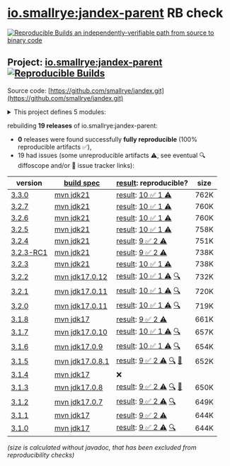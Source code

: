 [io.smallrye:jandex-parent](https://central.sonatype.com/artifact/io.smallrye/jandex-parent/versions) RB check
=======

[![Reproducible Builds](https://reproducible-builds.org/images/logos/rb.svg) an independently-verifiable path from source to binary code](https://reproducible-builds.org/)

## Project: [io.smallrye:jandex-parent](https://central.sonatype.com/artifact/io.smallrye/jandex-parent/versions) [![Reproducible Builds](https://img.shields.io/endpoint?url=https://raw.githubusercontent.com/jvm-repo-rebuild/reproducible-central/master/content/io/smallrye/jandex/badge.json)](https://github.com/jvm-repo-rebuild/reproducible-central/blob/master/content/io/smallrye/jandex/README.md)

Source code: [https://github.com/smallrye/jandex.git](https://github.com/smallrye/jandex.git)

<details><summary>This project defines 5 modules:</summary>

* [io.smallrye:jandex](https://central.sonatype.com/artifact/io.smallrye/jandex/overview)
* [io.smallrye:jandex-maven-plugin](https://central.sonatype.com/artifact/io.smallrye/jandex-maven-plugin/overview)
* [io.smallrye:jandex-parent](https://central.sonatype.com/artifact/io.smallrye/jandex-parent/overview)
* [io.smallrye:jandex-release](https://central.sonatype.com/artifact/io.smallrye/jandex-release/overview)
* [io.smallrye:jandex-test-data](https://central.sonatype.com/artifact/io.smallrye/jandex-test-data/overview)
</details>

rebuilding **19 releases** of io.smallrye:jandex-parent:
- **0** releases were found successfully **fully reproducible** (100% reproducible artifacts :white_check_mark:),
- 19 had issues (some unreproducible artifacts :warning:, see eventual :mag: diffoscope and/or :memo: issue tracker links):

| version | [build spec](/BUILDSPEC.md) | [result](https://reproducible-builds.org/docs/jvm/): reproducible? | size |
| -- | --------- | ------ | -- |
| [3.3.0](https://central.sonatype.com/artifact/io.smallrye/jandex-parent/3.3.0/pom) | [mvn jdk21](jandex-3.3.0.buildspec) | [result](jandex-parent-3.3.0.buildinfo): [10 :white_check_mark:  1 :warning:](jandex-parent-3.3.0.buildcompare) | 762K |
| [3.2.7](https://central.sonatype.com/artifact/io.smallrye/jandex-parent/3.2.7/pom) | [mvn jdk21](jandex-3.2.7.buildspec) | [result](jandex-parent-3.2.7.buildinfo): [10 :white_check_mark:  1 :warning:](jandex-parent-3.2.7.buildcompare) | 760K |
| [3.2.6](https://central.sonatype.com/artifact/io.smallrye/jandex-parent/3.2.6/pom) | [mvn jdk21](jandex-3.2.6.buildspec) | [result](jandex-parent-3.2.6.buildinfo): [10 :white_check_mark:  1 :warning:](jandex-parent-3.2.6.buildcompare) | 760K |
| [3.2.5](https://central.sonatype.com/artifact/io.smallrye/jandex-parent/3.2.5/pom) | [mvn jdk21](jandex-3.2.5.buildspec) | [result](jandex-parent-3.2.5.buildinfo): [10 :white_check_mark:  1 :warning:](jandex-parent-3.2.5.buildcompare) | 758K |
| [3.2.4](https://central.sonatype.com/artifact/io.smallrye/jandex-parent/3.2.4/pom) | [mvn jdk21](jandex-3.2.4.buildspec) | [result](jandex-parent-3.2.4.buildinfo): [9 :white_check_mark:  2 :warning:](jandex-parent-3.2.4.buildcompare) | 751K |
| [3.2.3-RC1](https://central.sonatype.com/artifact/io.smallrye/jandex-parent/3.2.3-RC1/pom) | [mvn jdk21](jandex-3.2.3-RC1.buildspec) | [result](jandex-parent-3.2.3-RC1.buildinfo): [9 :white_check_mark:  2 :warning:](jandex-parent-3.2.3-RC1.buildcompare) | 738K |
| [3.2.3](https://central.sonatype.com/artifact/io.smallrye/jandex-parent/3.2.3/pom) | [mvn jdk21](jandex-3.2.3.buildspec) | [result](jandex-parent-3.2.3.buildinfo): [10 :white_check_mark:  1 :warning:](jandex-parent-3.2.3.buildcompare) | 738K |
| [3.2.2](https://central.sonatype.com/artifact/io.smallrye/jandex-parent/3.2.2/pom) | [mvn jdk17.0.12](jandex-3.2.2.buildspec) | [result](jandex-parent-3.2.2.buildinfo): [10 :white_check_mark:  1 :warning:](jandex-parent-3.2.2.buildcompare) [:mag:](jandex-parent-3.2.2.diffoscope) | 732K |
| [3.2.1](https://central.sonatype.com/artifact/io.smallrye/jandex-parent/3.2.1/pom) | [mvn jdk17.0.11](jandex-3.2.1.buildspec) | [result](jandex-parent-3.2.1.buildinfo): [10 :white_check_mark:  1 :warning:](jandex-parent-3.2.1.buildcompare) [:mag:](jandex-parent-3.2.1.diffoscope) | 720K |
| [3.2.0](https://central.sonatype.com/artifact/io.smallrye/jandex-parent/3.2.0/pom) | [mvn jdk17.0.11](jandex-3.2.0.buildspec) | [result](jandex-parent-3.2.0.buildinfo): [10 :white_check_mark:  1 :warning:](jandex-parent-3.2.0.buildcompare) [:mag:](jandex-parent-3.2.0.diffoscope) | 719K |
| [3.1.8](https://central.sonatype.com/artifact/io.smallrye/jandex-parent/3.1.8/pom) | [mvn jdk17](jandex-3.1.8.buildspec) | [result](jandex-parent-3.1.8.buildinfo): [9 :white_check_mark:  2 :warning:](jandex-parent-3.1.8.buildcompare) | 661K |
| [3.1.7](https://central.sonatype.com/artifact/io.smallrye/jandex-parent/3.1.7/pom) | [mvn jdk17.0.10](jandex-3.1.7.buildspec) | [result](jandex-parent-3.1.7.buildinfo): [10 :white_check_mark:  1 :warning:](jandex-parent-3.1.7.buildcompare) [:mag:](jandex-parent-3.1.7.diffoscope) | 657K |
| [3.1.6](https://central.sonatype.com/artifact/io.smallrye/jandex-parent/3.1.6/pom) | [mvn jdk17.0.9](jandex-3.1.6.buildspec) | [result](jandex-parent-3.1.6.buildinfo): [10 :white_check_mark:  1 :warning:](jandex-parent-3.1.6.buildcompare) [:mag:](jandex-parent-3.1.6.diffoscope) | 654K |
| [3.1.5](https://central.sonatype.com/artifact/io.smallrye/jandex-parent/3.1.5/pom) | [mvn jdk17.0.8.1](jandex-3.1.5.buildspec) | [result](jandex-parent-3.1.5.buildinfo): [9 :white_check_mark:  2 :warning:](jandex-parent-3.1.5.buildcompare) [:mag:](jandex-parent-3.1.5.diffoscope) [:memo:](https://github.com/smallrye/smallrye-parent/pull/420) | 652K |
| [3.1.4](https://central.sonatype.com/artifact/io.smallrye/jandex-parent/3.1.4/pom) | [mvn jdk17](jandex-3.1.4.buildspec) | :x: | |
| [3.1.3](https://central.sonatype.com/artifact/io.smallrye/jandex-parent/3.1.3/pom) | [mvn jdk17.0.8](jandex-3.1.3.buildspec) | [result](jandex-parent-3.1.3.buildinfo): [9 :white_check_mark:  2 :warning:](jandex-parent-3.1.3.buildcompare) [:mag:](jandex-parent-3.1.3.diffoscope) [:memo:](https://github.com/smallrye/smallrye-parent/pull/420) | 650K |
| [3.1.2](https://central.sonatype.com/artifact/io.smallrye/jandex-parent/3.1.2/pom) | [mvn jdk17.0.7](jandex-3.1.2.buildspec) | [result](jandex-parent-3.1.2.buildinfo): [9 :white_check_mark:  2 :warning:](jandex-parent-3.1.2.buildcompare) [:mag:](jandex-parent-3.1.2.diffoscope) | 649K |
| [3.1.1](https://central.sonatype.com/artifact/io.smallrye/jandex-parent/3.1.1/pom) | [mvn jdk17](jandex-3.1.1.buildspec) | [result](jandex-parent-3.1.1.buildinfo): [9 :white_check_mark:  2 :warning:](jandex-parent-3.1.1.buildcompare) | 644K |
| [3.1.0](https://central.sonatype.com/artifact/io.smallrye/jandex-parent/3.1.0/pom) | [mvn jdk17](jandex-3.1.0.buildspec) | [result](jandex-parent-3.1.0.buildinfo): [9 :white_check_mark:  2 :warning:](jandex-parent-3.1.0.buildcompare) [:mag:](jandex-parent-3.1.0.diffoscope) | 644K |

<i>(size is calculated without javadoc, that has been excluded from reproducibility checks)</i>
